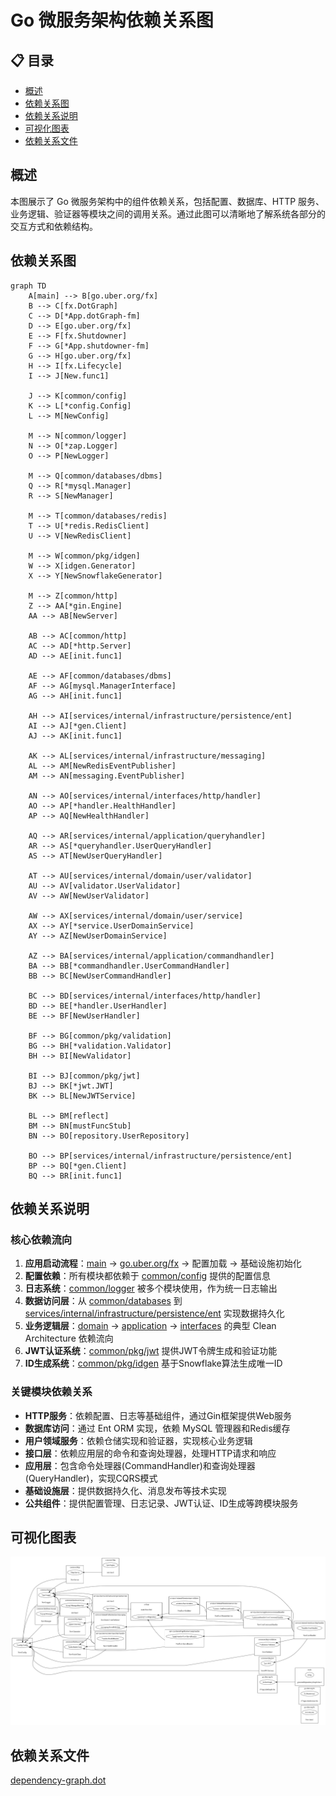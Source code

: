 # Go 微服务架构依赖关系图

## 📋 目录

- [概述](#概述)
- [依赖关系图](#依赖关系图)
- [依赖关系说明](#依赖关系说明)
- [可视化图表](#可视化图表)
- [依赖关系文件](#依赖关系文件)

## 概述

本图展示了 Go 微服务架构中的组件依赖关系，包括配置、数据库、HTTP 服务、业务逻辑、验证器等模块之间的调用关系。通过此图可以清晰地了解系统各部分的交互方式和依赖结构。

## 依赖关系图

```mermaid
graph TD
    A[main] --> B[go.uber.org/fx]
    B --> C[fx.DotGraph]
    C --> D[*App.dotGraph-fm]
    D --> E[go.uber.org/fx]
    E --> F[fx.Shutdowner]
    F --> G[*App.shutdowner-fm]
    G --> H[go.uber.org/fx]
    H --> I[fx.Lifecycle]
    I --> J[New.func1]

    J --> K[common/config]
    K --> L[*config.Config]
    L --> M[NewConfig]

    M --> N[common/logger]
    N --> O[*zap.Logger]
    O --> P[NewLogger]

    M --> Q[common/databases/dbms]
    Q --> R[*mysql.Manager]
    R --> S[NewManager]

    M --> T[common/databases/redis]
    T --> U[*redis.RedisClient]
    U --> V[NewRedisClient]

    M --> W[common/pkg/idgen]
    W --> X[idgen.Generator]
    X --> Y[NewSnowflakeGenerator]

    M --> Z[common/http]
    Z --> AA[*gin.Engine]
    AA --> AB[NewServer]

    AB --> AC[common/http]
    AC --> AD[*http.Server]
    AD --> AE[init.func1]

    AE --> AF[common/databases/dbms]
    AF --> AG[mysql.ManagerInterface]
    AG --> AH[init.func1]

    AH --> AI[services/internal/infrastructure/persistence/ent]
    AI --> AJ[*gen.Client]
    AJ --> AK[init.func1]

    AK --> AL[services/internal/infrastructure/messaging]
    AL --> AM[NewRedisEventPublisher]
    AM --> AN[messaging.EventPublisher]

    AN --> AO[services/internal/interfaces/http/handler]
    AO --> AP[*handler.HealthHandler]
    AP --> AQ[NewHealthHandler]

    AQ --> AR[services/internal/application/queryhandler]
    AR --> AS[*queryhandler.UserQueryHandler]
    AS --> AT[NewUserQueryHandler]

    AT --> AU[services/internal/domain/user/validator]
    AU --> AV[validator.UserValidator]
    AV --> AW[NewUserValidator]

    AW --> AX[services/internal/domain/user/service]
    AX --> AY[*service.UserDomainService]
    AY --> AZ[NewUserDomainService]

    AZ --> BA[services/internal/application/commandhandler]
    BA --> BB[*commandhandler.UserCommandHandler]
    BB --> BC[NewUserCommandHandler]

    BC --> BD[services/internal/interfaces/http/handler]
    BD --> BE[*handler.UserHandler]
    BE --> BF[NewUserHandler]

    BF --> BG[common/pkg/validation]
    BG --> BH[*validation.Validator]
    BH --> BI[NewValidator]

    BI --> BJ[common/pkg/jwt]
    BJ --> BK[*jwt.JWT]
    BK --> BL[NewJWTService]

    BL --> BM[reflect]
    BM --> BN[mustFuncStub]
    BN --> BO[repository.UserRepository]

    BO --> BP[services/internal/infrastructure/persistence/ent]
    BP --> BQ[*gen.Client]
    BQ --> BR[init.func1]
```

## 依赖关系说明

### 核心依赖流向

1. **应用启动流程**：[main](./services/cmd/server/main.go) → [go.uber.org/fx](./go.work) → 配置加载 → 基础设施初始化
2. **配置依赖**：所有模块都依赖于 [common/config](./common/config/config.go) 提供的配置信息
3. **日志系统**：[common/logger](./common/logger/logger.go) 被多个模块使用，作为统一日志输出
4. **数据访问层**：从 [common/databases](./common/databases/module.go) 到 [services/internal/infrastructure/persistence/ent](./services/internal/infrastructure/persistence/ent/module.go) 实现数据持久化
5. **业务逻辑层**：[domain](./services/internal/domain/user/di.go) → [application](./services/internal/application/di.go) → [interfaces](./services/internal/interfaces/http/di.go) 的典型 Clean Architecture 依赖流向
6. **JWT认证系统**：[common/pkg/jwt](./common/pkg/jwt) 提供JWT令牌生成和验证功能
7. **ID生成系统**：[common/pkg/idgen](./common/pkg/idgen) 基于Snowflake算法生成唯一ID

### 关键模块依赖关系

- **HTTP服务**：依赖配置、日志等基础组件，通过Gin框架提供Web服务
- **数据库访问**：通过 Ent ORM 实现，依赖 MySQL 管理器和Redis缓存
- **用户领域服务**：依赖仓储实现和验证器，实现核心业务逻辑
- **接口层**：依赖应用层的命令和查询处理器，处理HTTP请求和响应
- **应用层**：包含命令处理器(CommandHandler)和查询处理器(QueryHandler)，实现CQRS模式
- **基础设施层**：提供数据持久化、消息发布等技术实现
- **公共组件**：提供配置管理、日志记录、JWT认证、ID生成等跨模块服务

## 可视化图表

![依赖关系图](./assets/graph.png)

## 依赖关系文件

[dependency-graph.dot](./assets/dependency-graph.dot)